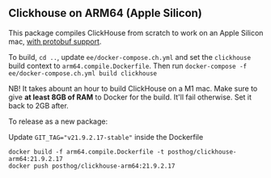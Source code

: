 ## Clickhouse on ARM64 (Apple Silicon)

This package compiles ClickHouse from scratch to work on an Apple Silicon mac, [with protobuf support](https://github.com/ClickHouse/ClickHouse/issues/28018).

To build, `cd ..`, update `ee/docker-compose.ch.yml` and set the `clickhouse` build context to `arm64.compile.Dockerfile`. Then run `docker-compose -f ee/docker-compose.ch.yml build clickhouse`

NB! It takes abount an hour to build ClickHouse on a M1 mac. Make sure to give **at least 8GB of RAM** to Docker for the build. It'll fail otherwise. Set it back to 2GB after.

To release as a new package:

Update `GIT_TAG="v21.9.2.17-stable"` inside the Dockerfile

```
docker build -f arm64.compile.Dockerfile -t posthog/clickhouse-arm64:21.9.2.17
docker push posthog/clickhouse-arm64:21.9.2.17
```
